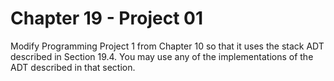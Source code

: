 # Chapter 19 - Project 01

Modify Programming Project 1 from Chapter 10 so that it uses the stack ADT described in Section 19.4. You may use any of the implementations of the ADT described in that section.
